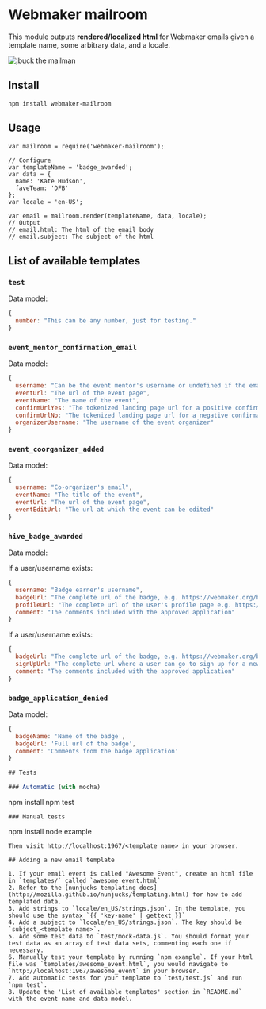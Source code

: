 # Webmaker mailroom

This module outputs **rendered/localized html** for Webmaker emails given a template name, some arbitrary data, and a locale.

![jbuck the mailman](jbuckmail.png)

## Install
```
npm install webmaker-mailroom
```

## Usage
```
var mailroom = require('webmaker-mailroom');

// Configure
var templateName = 'badge_awarded';
var data = {
  name: 'Kate Hudson',
  faveTeam: 'DFB'
};
var locale = 'en-US';

var email = mailroom.render(templateName, data, locale);
// Output
// email.html: The html of the email body
// email.subject: The subject of the html
```
## List of available templates

### `test`
Data model:
```js
{
  number: "This can be any number, just for testing."
}
```

### `event_mentor_confirmation_email`
Data model:
```js
{
  username: "Can be the event mentor's username or undefined if the email is not associated with a username",
  eventUrl: "The url of the event page",
  eventName: "The name of the event",
  confirmUrlYes: "The tokenized landing page url for a positive confirmation",
  confirmUrlNo: "The tokenized landing page url for a negative confirmation",
  organizerUsername: "The username of the event organizer"
}
```

### `event_coorganizer_added`
Data model:
```js
{
  username: "Co-organizer's email",
  eventName: "The title of the event",
  eventUrl: "The url of the event page",
  eventEditUrl: "The url at which the event can be edited"
}
```

### `hive_badge_awarded`
Data model:

If a user/username exists:
```js
{
  username: "Badge earner's username",
  badgeUrl: "The complete url of the badge, e.g. https://webmaker.org/badges/hive-community-member",
  profileUrl: "The complete url of the user's profile page e.g. https://webmaker.org/user/user123",
  comment: "The comments included with the approved application"
}
```

If a user/username exists:
```js
{
  badgeUrl: "The complete url of the badge, e.g. https://webmaker.org/badges/hive-community-member",
  signUpUrl: "The complete url where a user can go to sign up for a new badge",
  comment: "The comments included with the approved application"
}
```

### `badge_application_denied`

Data model:

```js
{
  badgeName: 'Name of the badge',
  badgeUrl: 'Full url of the badge',
  comment: 'Comments from the badge application'
}

## Tests

### Automatic (with mocha)

```
npm install
npm test
```
### Manual tests

```
npm install
node example
```
Then visit http://localhost:1967/<template name> in your browser.

## Adding a new email template

1. If your email event is called "Awesome Event", create an html file in `templates/` called `awesome_event.html`
2. Refer to the [nunjucks templating docs](http://mozilla.github.io/nunjucks/templating.html) for how to add templated data.
3. Add strings to `locale/en_US/strings.json`. In the template, you should use the syntax `{{ 'key-name' | gettext }}`
4. Add a subject to `locale/en_US/strings.json`. The key should be `subject_<template name>`.
5. Add some test data to `test/mock-data.js`. You should format your test data as an array of test data sets, commenting each one if necessary.
6. Manually test your template by running `npm example`. If your html file was `templates/awesome_event.html`, you would navigate to `http://localhost:1967/awesome_event` in your browser.
7. Add automatic tests for your template to `test/test.js` and run `npm test`.
8. Update the 'List of available templates' section in `README.md`  with the event name and data model.

